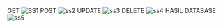 GET
![SS1](https://github.com/user-attachments/assets/c1484c19-97f3-4187-93f8-511bed4041e9)
POST
![ss2](https://github.com/user-attachments/assets/d898caf4-9e1e-43e5-88ed-cdbd8af87027)
UPDATE
![ss3](https://github.com/user-attachments/assets/5ac2b53b-1f53-4349-9112-afae01443cdb)
DELETE
![ss4](https://github.com/user-attachments/assets/a71a3a17-bc6b-4585-b8c7-def978065533)
HASIL DATABASE
![ss5](https://github.com/user-attachments/assets/c1200d8f-0df1-4d1b-9eef-bdd3ef5aca61)
